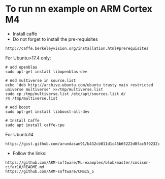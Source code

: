 # To run nn example on ARM Cortex M4
* Install caffe
* Do not forget to install the pre-requisites 
```
http://caffe.berkeleyvision.org/installation.html#prerequisites
```
For Ubuntu>17.4 only:
```
# add openblas
sudo apt-get install libopenblas-dev

# Add multiverse in source.list
echo 'deb http://archive.ubuntu.com/ubuntu trusty main restricted universe multiverse' >>/tmp/multiverse.list
sudo cp /tmp/multiverse.list /etc/apt/sources.list.d/
rm /tmp/multiverse.list

# Add boost
sudo apt-get install libboost-all-dev

# Install Caffe
sudo apt install caffe-cpu
```

For Ubuntu14 
```
https://gist.github.com/arundasan91/b432cb011d1c45b65222d0fac5f9232c
```

* Follow the links:
```
https://github.com/ARM-software/ML-examples/blob/master/cmsisnn-cifar10/README.md
https://github.com/ARM-software/CMSIS_5
```

